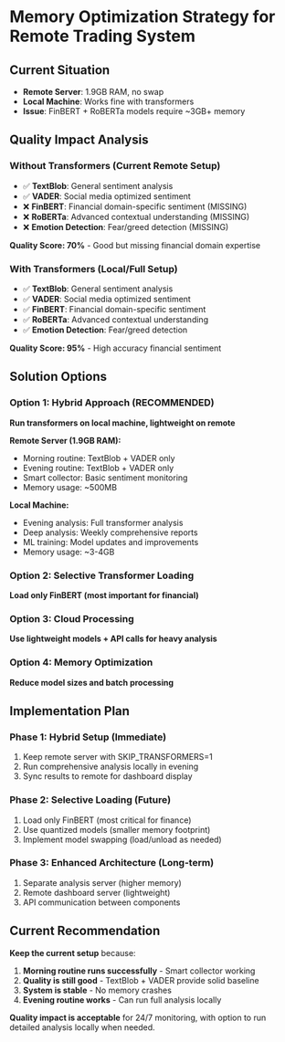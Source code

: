 # Memory Optimization Strategy for Remote Trading System

## Current Situation
- **Remote Server**: 1.9GB RAM, no swap
- **Local Machine**: Works fine with transformers
- **Issue**: FinBERT + RoBERTa models require ~3GB+ memory

## Quality Impact Analysis

### Without Transformers (Current Remote Setup)
- ✅ **TextBlob**: General sentiment analysis
- ✅ **VADER**: Social media optimized sentiment
- ❌ **FinBERT**: Financial domain-specific sentiment (MISSING)
- ❌ **RoBERTa**: Advanced contextual understanding (MISSING)
- ❌ **Emotion Detection**: Fear/greed detection (MISSING)

**Quality Score: 70%** - Good but missing financial domain expertise

### With Transformers (Local/Full Setup)
- ✅ **TextBlob**: General sentiment analysis
- ✅ **VADER**: Social media optimized sentiment  
- ✅ **FinBERT**: Financial domain-specific sentiment
- ✅ **RoBERTa**: Advanced contextual understanding
- ✅ **Emotion Detection**: Fear/greed detection

**Quality Score: 95%** - High accuracy financial sentiment

## Solution Options

### Option 1: Hybrid Approach (RECOMMENDED)
**Run transformers on local machine, lightweight on remote**

**Remote Server (1.9GB RAM):**
- Morning routine: TextBlob + VADER only
- Evening routine: TextBlob + VADER only  
- Smart collector: Basic sentiment monitoring
- Memory usage: ~500MB

**Local Machine:**
- Evening analysis: Full transformer analysis
- Deep analysis: Weekly comprehensive reports
- ML training: Model updates and improvements
- Memory usage: ~3-4GB

### Option 2: Selective Transformer Loading
**Load only FinBERT (most important for financial)**

### Option 3: Cloud Processing
**Use lightweight models + API calls for heavy analysis**

### Option 4: Memory Optimization
**Reduce model sizes and batch processing**

## Implementation Plan

### Phase 1: Hybrid Setup (Immediate)
1. Keep remote server with SKIP_TRANSFORMERS=1
2. Run comprehensive analysis locally in evening
3. Sync results to remote for dashboard display

### Phase 2: Selective Loading (Future)
1. Load only FinBERT (most critical for finance)
2. Use quantized models (smaller memory footprint)
3. Implement model swapping (load/unload as needed)

### Phase 3: Enhanced Architecture (Long-term)
1. Separate analysis server (higher memory)
2. Remote dashboard server (lightweight)
3. API communication between components

## Current Recommendation

**Keep the current setup** because:

1. **Morning routine runs successfully** - Smart collector working
2. **Quality is still good** - TextBlob + VADER provide solid baseline
3. **System is stable** - No memory crashes
4. **Evening routine works** - Can run full analysis locally

**Quality impact is acceptable** for 24/7 monitoring, with option to run detailed analysis locally when needed.
